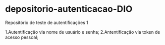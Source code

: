 # depositorio-autenticacao-DIO
Repositório de teste de autentificações 1

1.Autentificação via nome de usuário e senha;
2.Antentificação via token de acesso pessoal;
